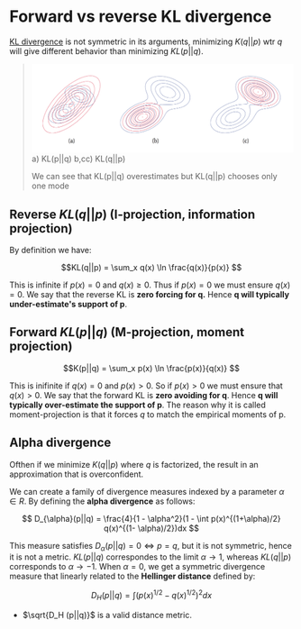 # Forward vs reverse KL divergence

[KL divergence](kl_divergence.md) is not symmetric in its arguments, minimizing $K(q||p)$ wtr $q$ will give different behavior than minimizing $KL(p||q)$.


> ![](../.images/machine_learning/kldiv.png)
> a) KL(p||q)
> b,cc) KL(q||p)
> 
> We can see that KL(p||q) overestimates but KL(q||p) chooses only one mode 

## Reverse $KL(q||p)$  (I-projection, information projection)

By definition we have:

$$KL(q||p) = \sum_x q(x) \ln \frac{q(x)}{p(x)} $$

This is infinite if $p(x) = 0$ and $q(x) \ge 0$. Thus if $p(x) = 0$ we must ensure $q(x) = 0$. We say that the reverse KL is **zero forcing for q.**  Hence **q will typically under-estimate's support of p**.

## Forward $KL(p||q)$ (M-projection, moment projection) 

$$K(p||q) = \sum_x p(x) \ln \frac{p(x)}{q(x)} $$

This is inifinite if $q(x) = 0$ and $p(x) > 0$. So if $p(x) > 0$ we must ensure that $q(x) > 0$. We say that the forward KL is **zero avoiding for q**. Hence **q will typically over-estimate the support of p**. The reason why it is called moment-projection is that it forces $q$ to match the empirical moments of p.
## Alpha divergence

Ofthen if we minimize $K(q||p)$ where $q$ is factorized, the result in an approximation that is overconfident. 

We can create a family of divergence measures indexed by a parameter $\alpha \in R$. By defining the **alpha divergence** as follows:

$$
D_{\alpha}(p||q) = \frac{4}{1 - \alpha^2}(1 - \int p(x)^{(1+\alpha)/2} q(x)^{(1- \alpha)/2})dx
$$

This measure satisfies $D_{\alpha}(p||q) = 0 \iff p = q$, but it is not symmetric, hence it is not a metric. $KL(p||q)$ correspondes to the limit $\alpha \rightarrow 1$, whereas $KL(q||p)$ corresponds to $\alpha \rightarrow -1$. When $\alpha = 0$, we get a symmetric divergence measure that linearly related to the **Hellinger distance** defined by:

$$
D_H (p||q) = \int (p(x)^{1/2} - q(x)^{1/2})^2 dx
$$

* $\sqrt{D_H (p||q)}$ is a valid distance metric. 

